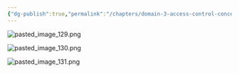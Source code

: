 ```yaml
---
{"dg-publish":true,"permalink":"/chapters/domain-3-access-control-concepts/domain-3-access-control-concepts/3-18-discretionary-access-control-dac/","noteIcon":""}
---
```



![pasted_image_129.png](/img/user/pasted_image_129.png)

![pasted_image_130.png](/img/user/pasted_image_130.png)

![pasted_image_131.png](/img/user/pasted_image_131.png)